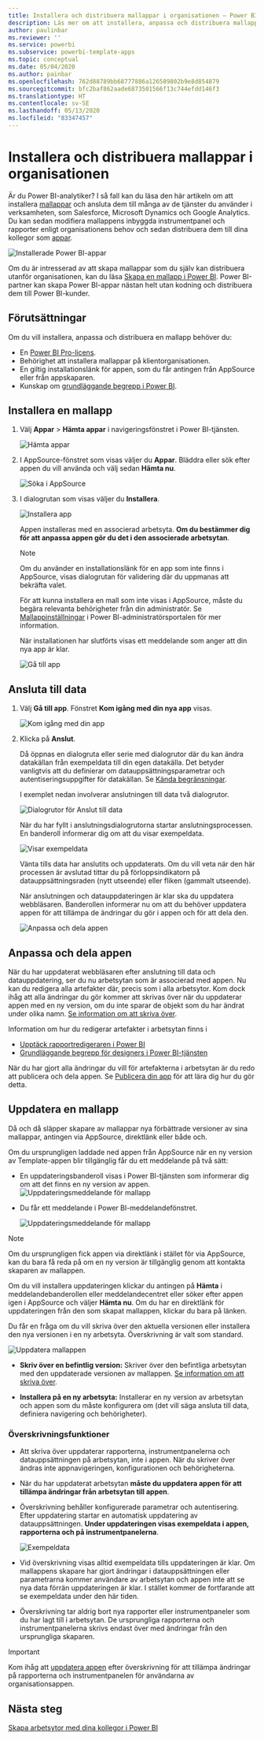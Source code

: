```yaml
---
title: Installera och distribuera mallappar i organisationen – Power BI
description: Läs mer om att installera, anpassa och distribuera mallappar i din organisation i Power BI.
author: paulinbar
ms.reviewer: ''
ms.service: powerbi
ms.subservice: powerbi-template-apps
ms.topic: conceptual
ms.date: 05/04/2020
ms.author: painbar
ms.openlocfilehash: 762d88789bb68777886a126589802b9e8d854879
ms.sourcegitcommit: bfc2baf862aade6873501566f13c744efdd146f3
ms.translationtype: HT
ms.contentlocale: sv-SE
ms.lasthandoff: 05/13/2020
ms.locfileid: "83347457"
---
```

# <a name="install-and-distribute-template-apps-in-your-organization"></a>Installera och distribuera mallappar i organisationen

Är du Power BI-analytiker? I så fall kan du läsa den här artikeln om att installera [mallappar](service-template-apps-overview.md) och ansluta dem till många av de tjänster du använder i verksamheten, som Salesforce, Microsoft Dynamics och Google Analytics. Du kan sedan modifiera mallappens inbyggda instrumentpanel och rapporter enligt organisationens behov och sedan distribuera dem till dina kollegor som [appar](../consumer/end-user-apps.md). 

![Installerade Power BI-appar](media/service-template-apps-install-distribute/power-bi-get-apps.png)

Om du är intresserad av att skapa mallappar som du själv kan distribuera utanför organisationen, kan du läsa [Skapa en mallapp i Power BI](service-template-apps-create.md). Power BI-partner kan skapa Power BI-appar nästan helt utan kodning och distribuera dem till Power BI-kunder. 

## <a name="prerequisites"></a>Förutsättningar  

Om du vill installera, anpassa och distribuera en mallapp behöver du: 

* En [Power BI Pro-licens](../fundamentals/service-self-service-signup-for-power-bi.md).
* Behörighet att installera mallappar på klientorganisationen.
* En giltig installationslänk för appen, som du får antingen från AppSource eller från appskaparen.
* Kunskap om [grundläggande begrepp i Power BI](../fundamentals/service-basic-concepts.md).

## <a name="install-a-template-app"></a>Installera en mallapp

1. Välj **Appar** > **Hämta appar** i navigeringsfönstret i Power BI-tjänsten.

    ![Hämta appar](media/service-template-apps-install-distribute/power-bi-get-apps-arrow.png)

1. I AppSource-fönstret som visas väljer du **Appar**. Bläddra eller sök efter appen du vill använda och välj sedan **Hämta nu**.

    ![Söka i AppSource](media/service-template-apps-install-distribute/power-bi-appsource.png)

1. I dialogrutan som visas väljer du **Installera**.

    ![Installera app](media/service-template-apps-install-distribute/power-install-dialog.png)
    
    Appen installeras med en associerad arbetsyta. **Om du bestämmer dig för att anpassa appen gör du det i den associerade arbetsytan**.

    > [!NOTE]
    > Om du använder en installationslänk för en app som inte finns i AppSource, visas dialogrutan för validering där du uppmanas att bekräfta valet.
    >
    >För att kunna installera en mall som inte visas i AppSource, måste du begära relevanta behörigheter från din administratör. Se [Mallappinställningar](../admin/service-admin-portal.md#template-apps-settings) i Power BI-administratörsportalen för mer information.

    När installationen har slutförts visas ett meddelande som anger att din nya app är klar.

    ![Gå till app](media/service-template-apps-install-distribute/power-bi-go-to-app.png)

## <a name="connect-to-data"></a>Ansluta till data

1. Välj **Gå till app**. Fönstret **Kom igång med din nya app** visas.

   ![Kom igång med din app](media/service-template-apps-install-distribute/power-bi-template-app-get-started.png)

1. Klicka på **Anslut**.
    
    Då öppnas en dialogruta eller serie med dialogrutor där du kan ändra datakällan från exempeldata till din egen datakälla. Det betyder vanligtvis att du definierar om datauppsättningsparametrar och autentiseringsuppgifter för datakällan. Se [Kända begränsningar](service-template-apps-overview.md#known-limitations).
    
    I exemplet nedan involverar anslutningen till data två dialogrutor.

   ![Dialogrutor för Anslut till data](media/service-template-apps-install-distribute/power-bi-template-app-connect-to-data-dialogs.png)

    När du har fyllt i anslutningsdialogrutorna startar anslutningsprocessen. En banderoll informerar dig om att du visar exempeldata.

    ![Visar exempeldata](media/service-template-apps-install-distribute/power-bi-template-app-viewing-sample-data.png)

    Vänta tills data har anslutits och uppdaterats. Om du vill veta när den här processen är avslutad tittar du på förloppsindikatorn på datauppsättningsraden (nytt utseende) eller fliken (gammalt utseende).

   När anslutningen och datauppdateringen är klar ska du uppdatera webbläsaren. Banderollen informerar nu om att du behöver uppdatera appen för att tillämpa de ändringar du gör i appen och för att dela den.

    ![Anpassa och dela appen](media/service-template-apps-install-distribute/power-bi-template-app-customize-share.png)

## <a name="customize-and-share-the-app"></a>Anpassa och dela appen

När du har uppdaterat webbläsaren efter anslutning till data och datauppdatering, ser du nu arbetsytan som är associerad med appen. Nu kan du redigera alla artefakter där, precis som i alla arbetsytor. Kom dock ihåg att alla ändringar du gör kommer att skrivas över när du uppdaterar appen med en ny version, om du inte sparar de objekt som du har ändrat under olika namn. [Se information om att skriva över](#overwrite-behavior).

Information om hur du redigerar artefakter i arbetsytan finns i
* [Upptäck rapportredigeraren i Power BI](../create-reports/service-the-report-editor-take-a-tour.md)
* [Grundläggande begrepp för designers i Power BI-tjänsten](../fundamentals/service-basic-concepts.md)

När du har gjort alla ändringar du vill för artefakterna i arbetsytan är du redo att publicera och dela appen. Se [Publicera din app](../collaborate-share/service-create-distribute-apps.md#publish-your-app) för att lära dig hur du gör detta.

## <a name="update-a-template-app"></a>Uppdatera en mallapp

Då och då släpper skapare av mallappar nya förbättrade versioner av sina mallappar, antingen via AppSource, direktlänk eller både och.

Om du ursprungligen laddade ned appen från AppSource när en ny version av Template-appen blir tillgänglig får du ett meddelande på två sätt:
* En uppdateringsbanderoll visas i Power BI-tjänsten som informerar dig om att det finns en ny version av appen.
  ![Uppdateringsmeddelande för mallapp](media/service-template-apps-install-distribute/power-bi-new-app-version-notification-banner.png)
* Du får ett meddelande i Power BI-meddelandefönstret.


  ![Uppdateringsmeddelande för mallapp](media/service-template-apps-install-distribute/power-bi-new-app-version-notification-pane.png)

>[!NOTE]
>Om du ursprungligen fick appen via direktlänk i stället för via AppSource, kan du bara få reda på om en ny version är tillgänglig genom att kontakta skaparen av mallappen.

  Om du vill installera uppdateringen klickar du antingen på **Hämta** i meddelandebanderollen eller meddelandecentret eller söker efter appen igen i AppSource och väljer **Hämta nu**. Om du har en direktlänk för uppdateringen från den som skapat mallappen, klickar du bara på länken.
  
  Du får en fråga om du vill skriva över den aktuella versionen eller installera den nya versionen i en ny arbetsyta. Överskrivning är valt som standard.

  ![Uppdatera mallappen](media/service-template-apps-install-distribute/power-bi-update-app-overwrite.png)

- **Skriv över en befintlig version:** Skriver över den befintliga arbetsytan med den uppdaterade versionen av mallappen. [Se information om att skriva över](#overwrite-behavior).

- **Installera på en ny arbetsyta:** Installerar en ny version av arbetsytan och appen som du måste konfigurera om (det vill säga ansluta till data, definiera navigering och behörigheter).

### <a name="overwrite-behavior"></a>Överskrivningsfunktioner

* Att skriva över uppdaterar rapporterna, instrumentpanelerna och datauppsättningen på arbetsytan, inte i appen. När du skriver över ändras inte appnavigeringen, konfigurationen och behörigheterna.
* När du har uppdaterat arbetsytan **måste du uppdatera appen för att tillämpa ändringar från arbetsytan till appen**.
* Överskrivning behåller konfigurerade parametrar och autentisering. Efter uppdatering startar en automatisk uppdatering av datauppsättningen. **Under uppdateringen visas exempeldata i appen, rapporterna och på instrumentpanelerna**.

  ![Exempeldata](media/service-template-apps-install-distribute/power-bi-sample-data.png)

* Vid överskrivning visas alltid exempeldata tills uppdateringen är klar. Om mallappens skapare har gjort ändringar i datauppsättningen eller parametrarna kommer användare av arbetsytan och appen inte att se nya data förrän uppdateringen är klar. I stället kommer de fortfarande att se exempeldata under den här tiden.
* Överskrivning tar aldrig bort nya rapporter eller instrumentpaneler som du har lagt till i arbetsytan. De ursprungliga rapporterna och instrumentpanelerna skrivs endast över med ändringar från den ursprungliga skaparen.

>[!IMPORTANT]
>Kom ihåg att [uppdatera appen](#customize-and-share-the-app) efter överskrivning för att tillämpa ändringar på rapporterna och instrumentpanelen för användarna av organisationsappen.

## <a name="next-steps"></a>Nästa steg

[Skapa arbetsytor med dina kollegor i Power BI](../collaborate-share/service-create-workspaces.md)
